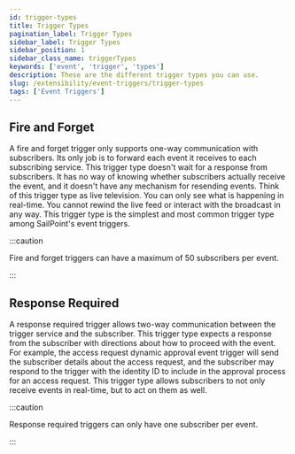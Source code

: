 ```yaml
---
id: trigger-types
title: Trigger Types
pagination_label: Trigger Types
sidebar_label: Trigger Types
sidebar_position: 1
sidebar_class_name: triggerTypes
keywords: ['event', 'trigger', 'types']
description: These are the different trigger types you can use. 
slug: /extensibility/event-triggers/trigger-types
tags: ['Event Triggers']
---
```


## Fire and Forget

A fire and forget trigger only supports one-way communication with subscribers. Its only job is to forward each event it receives to each subscribing service. This trigger type doesn't wait for a response from subscribers. It has no way of knowing whether subscribers actually receive the event, and it doesn't have any mechanism for resending events. Think of this trigger type as live television. You can only see what is happening in real-time. You cannot rewind the live feed or interact with the broadcast in any way. This trigger type is the simplest and most common trigger type among SailPoint's event triggers.

:::caution

Fire and forget triggers can have a maximum of 50 subscribers per event.

:::

## Response Required

A response required trigger allows two-way communication between the trigger service and the subscriber. This trigger type expects a response from the subscriber with directions about how to proceed with the event. For example, the access request dynamic approval event trigger will send the subscriber details about the access request, and the subscriber may respond to the trigger with the identity ID to include in the approval process for an access request. This trigger type allows subscribers to not only receive events in real-time, but to act on them as well.

:::caution

Response required triggers can only have one subscriber per event.

:::
